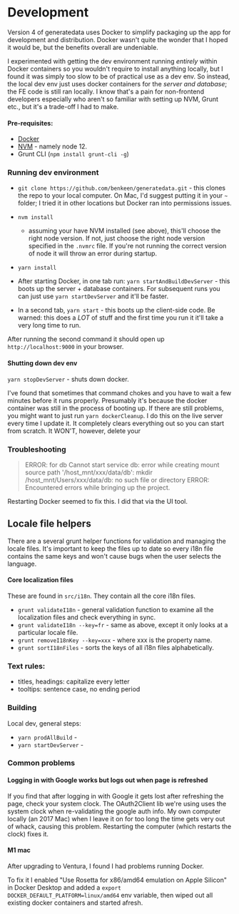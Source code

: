 # Development

Version 4 of generatedata uses Docker to simplify packaging up the app for development and distribution. Docker
wasn't quite the wonder that I hoped it would be, but the benefits overall are undeniable.

I experimented with getting the dev environment running _entirely_ within Docker containers so you wouldn't require
to install anything locally, but I found it was simply too slow to be of practical use as a dev env. So instead, the 
local dev env just uses docker containers for the _server and database_; the FE code is still ran locally. I know that's
a pain for non-frontend developers especially who aren't so familiar with setting up NVM, Grunt etc., but it's a
trade-off I had to make.

#### Pre-requisites:

- [Docker](https://docs.docker.com/get-docker/)
- [NVM](https://github.com/nvm-sh/nvm#installing-and-updating) - namely node 12.
- Grunt CLI (`npm install grunt-cli -g`)


### Running dev environment

- `git clone https://github.com/benkeen/generatedata.git` - this clones the repo to your local computer. On Mac, I'd
suggest putting it in your `~` folder; I tried it in other locations but Docker ran into permissions issues.  

- `nvm install`
    - assuming your have NVM installed (see above), this'll choose the right node version. If not, just choose the 
    right node version specified in the `.nvmrc` file. If you're not running the correct version of node it will 
    throw an error during startup.

- `yarn install`
- After starting Docker, in one tab run: `yarn startAndBuildDevServer` - this boots up the server + database containers. 
For subsequent runs you can just use `yarn startDevServer` and it'll be faster.
- In a second tab, `yarn start` - this boots up the client-side code. Be warned: this does a *LOT* of stuff and the
first time you run it it'll take a very long time to run.  

After running the second command it should open up `http://localhost:9000` in your browser.


#### Shutting down dev env

`yarn stopDevServer` - shuts down docker.

I've found that sometimes that command chokes and you have to wait a few minutes before it runs properly. Presumably
it's because the docker container was still in the process of booting up. If there are still problems, you might want to just run
`yarn dockerCleanup`. I do this on the live server every time I update it. It completely clears everything out so you 
can start from scratch. It WON'T, however, delete your 

### Troubleshooting

> ERROR: for db Cannot start service db: error while creating mount source path '/host_mnt/xxx/data/db': mkdir /host_mnt/Users/xxx/data/db: no such file or directory
  ERROR: Encountered errors while bringing up the project.

Restarting Docker seemed to fix this. I did that via the UI tool.


## Locale file helpers

There are a several grunt helper functions for validation and managing the locale files. It's important to keep the files
up to date so every i18n file contains the same keys and won't cause bugs when the user selects the language.

#### Core localization files

These are found in `src/i18n`. They contain all the core i18n files.

- `grunt validateI18n` - general validation function to examine all the localization files and check everything in sync.
- `grunt validateI18n --key=fr` - same as above, except it only looks at a particular locale file.
- `grunt removeI18nKey --key=xxx` - where xxx is the property name.
- `grunt sortI18nFiles` - sorts the keys of all i18n files alphabetically.


### Text rules:

- titles, headings: capitalize every letter
- tooltips: sentence case, no ending period


### Building

Local dev, general steps:

- `yarn prodAllBuild` - 
- `yarn startDevServer` -


### Common problems

#### Logging in with Google works but logs out when page is refreshed

If you find that after logging in with Google it gets lost after refreshing the page, check your system clock. The 
OAuth2Client lib we're using uses the system clock when re-validating the google auth info. My own computer locally
(an 2017 Mac) when I leave it on for too long the time gets very out of whack, causing this problem. Restarting the 
computer (which restarts the clock) fixes it.

#### M1 mac 

After upgrading to Ventura, I found I had problems running Docker.

To fix it I enabled "Use Rosetta for x86/amd64 emulation on Apple Silicon" in Docker Desktop and added a
`export DOCKER_DEFAULT_PLATFORM=linux/amd64` env variable, then wiped out all existing docker containers and started afresh.
